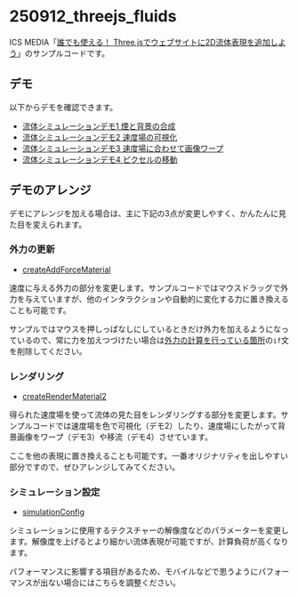 # 250912_threejs_fluids

ICS MEDIA「[誰でも使える！ Three.jsでウェブサイトに2D流体表現を追加しよう](https://ics.media/entry/250912/)」のサンプルコードです。

## デモ

以下からデモを確認できます。

- [流体シミュレーションデモ1 煙と背景の合成](https://ics-creative.github.io/250916_threejs_fluids/demo1.html)
- [流体シミュレーションデモ2 速度場の可視化](https://ics-creative.github.io/250916_threejs_fluids/demo2.html)
- [流体シミュレーションデモ3 速度場に合わせて画像ワープ](https://ics-creative.github.io/250916_threejs_fluids/demo3.html)
- [流体シミュレーションデモ4 ピクセルの移動](https://ics-creative.github.io/250916_threejs_fluids/demo4.html)

## デモのアレンジ

デモにアレンジを加える場合は、主に下記の3点が変更しやすく、かんたんに見た目を変えられます。

### 外力の更新

- [createAddForceMaterial](https://github.com/ics-creative/250916_threejs_fluids/blob/main/src/tsl/createAddForceMaterial.ts#L30)

速度に与える外力の部分を変更します。サンプルコードではマウスドラッグで外力を与えていますが、他のインタラクションや自動的に変化する力に置き換えることも可能です。

サンプルではマウスを押しっぱなしにしているときだけ外力を加えるようになっているので、常に力を加えつづけたい場合は[外力の計算を行っている箇所](https://github.com/ics-creative/250916_threejs_fluids/blob/main/src/demo2.ts#L198)の`if`文を削除してください。

### レンダリング

- [createRenderMaterial2](https://github.com/ics-creative/250916_threejs_fluids/blob/main/src/tsl/createRenderMaterial2.ts#L30)

得られた速度場を使って流体の見た目をレンダリングする部分を変更します。サンプルコードでは速度場を色で可視化（デモ2）したり、速度場にしたがって背景画像をワープ（デモ3）や移流（デモ4）させています。

ここを他の表現に置き換えることも可能です。一番オリジナリティを出しやすい部分ですので、ぜひアレンジしてみてください。

### シミュレーション設定

- [simulationConfig](https://github.com/ics-creative/250916_threejs_fluids/blob/main/src/demo2.ts#L30)

シミュレーションに使用するテクスチャーの解像度などのパラメーターを変更します。解像度を上げるとより細かい流体表現が可能ですが、計算負荷が高くなります。

パフォーマンスに影響する項目があるため、モバイルなどで思うようにパフォーマンスが出ない場合にはこちらを調整ください。
